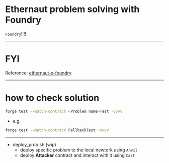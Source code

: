 # Ethernaut problem solving with Foundry

`Foundry`!!!!

---
# FYI
Reference: [ethernaut-x-foundry](https://github.com/ciaranmcveigh5/ethernaut-x-foundry)

---
# how to check solution

```bash
forge test --match-contract <Problem name>Test -vvvv
```

- e.g.
```bash
forge test --match-contract FallbackTest -vvvv
```

---

- deploy_prob.sh (wip)
    - deploy specific problem to the local newtork using `Anvil`
    - deploy **Attacker** contract and interact with it using `Cast`

